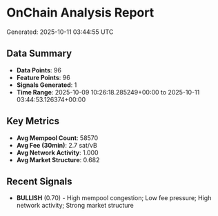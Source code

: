 # OnChain Analysis Report
Generated: 2025-10-11 03:44:55 UTC

## Data Summary
- **Data Points**: 96
- **Feature Points**: 96
- **Signals Generated**: 1
- **Time Range**: 2025-10-09 10:26:18.285249+00:00 to 2025-10-11 03:44:53.126374+00:00

## Key Metrics
- **Avg Mempool Count**: 58570
- **Avg Fee (30min)**: 2.7 sat/vB
- **Avg Network Activity**: 1.000
- **Avg Market Structure**: 0.682

## Recent Signals
- **BULLISH** (0.70) - High mempool congestion; Low fee pressure; High network activity; Strong market structure
